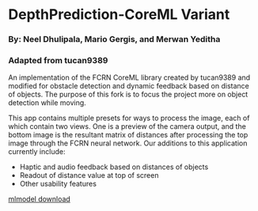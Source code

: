 # DepthPrediction-CoreML Variant
### By: Neel Dhulipala, Mario Gergis, and Merwan Yeditha
### Adapted from tucan9389

An implementation of the FCRN CoreML library created by tucan9389 and modified for obstacle detection and dynamic feedback based on distance of objects. The purpose of this fork is to focus the project more on object detection while moving.

This app contains multiple presets for ways to process the image, each of which contain two views. One is a preview of the camera output, and the bottom image is the resultant matrix of distances after processing the top image through the FCRN neural network. Our additions to this application currently include:

- Haptic and audio feedback based on distances of objects
- Readout of distance value at top of screen
- Other usability features

[mlmodel download](https://drive.google.com/file/d/16NV8gUvvrlmhgFT9hrrEkAetp-BAKGlG/view?usp=sharing)
